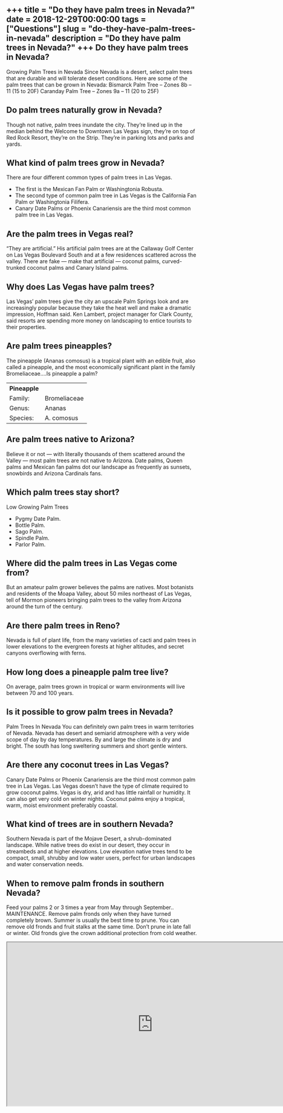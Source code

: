 +++
title = "Do they have palm trees in Nevada?"
date = 2018-12-29T00:00:00
tags = ["Questions"]
slug = "do-they-have-palm-trees-in-nevada"
description = "Do they have palm trees in Nevada?"
+++
Do they have palm trees in Nevada?
----------------------------------

Growing Palm Trees in Nevada Since Nevada is a desert, select palm trees that are durable and will tolerate desert conditions. Here are some of the palm trees that can be grown in Nevada: Bismarck Palm Tree – Zones 8b – 11 (15 to 20F) Caranday Palm Tree – Zones 9a – 11 (20 to 25F)

Do palm trees naturally grow in Nevada?
---------------------------------------

Though not native, palm trees inundate the city. They’re lined up in the median behind the Welcome to Downtown Las Vegas sign, they’re on top of Red Rock Resort, they’re on the Strip. They’re in parking lots and parks and yards.

What kind of palm trees grow in Nevada?
---------------------------------------

There are four different common types of palm trees in Las Vegas.

- The first is the Mexican Fan Palm or Washingtonia Robusta.
- The second type of common palm tree in Las Vegas is the California Fan Palm or Washingtonia Filifera.
- Canary Date Palms or Phoenix Canariensis are the third most common palm tree in Las Vegas.

Are the palm trees in Vegas real?
---------------------------------

“They are artificial.” His artificial palm trees are at the Callaway Golf Center on Las Vegas Boulevard South and at a few residences scattered across the valley. There are fake — make that artificial — coconut palms, curved-trunked coconut palms and Canary Island palms.

Why does Las Vegas have palm trees?
-----------------------------------

Las Vegas’ palm trees give the city an upscale Palm Springs look and are increasingly popular because they take the heat well and make a dramatic impression, Hoffman said. Ken Lambert, project manager for Clark County, said resorts are spending more money on landscaping to entice tourists to their properties.

Are palm trees pineapples?
--------------------------

The pineapple (Ananas comosus) is a tropical plant with an edible fruit, also called a pineapple, and the most economically significant plant in the family Bromeliaceae….Is pineapple a palm?

<table><tr><th>Pineapple</th></tr><tr><td>Family:</td><td>Bromeliaceae</td></tr><tr><td>Genus:</td><td>Ananas</td></tr><tr><td>Species:</td><td>A. comosus</td></tr></table>

Are palm trees native to Arizona?
---------------------------------

Believe it or not — with literally thousands of them scattered around the Valley — most palm trees are not native to Arizona. Date palms, Queen palms and Mexican fan palms dot our landscape as frequently as sunsets, snowbirds and Arizona Cardinals fans.

Which palm trees stay short?
----------------------------

Low Growing Palm Trees

- Pygmy Date Palm.
- Bottle Palm.
- Sago Palm.
- Spindle Palm.
- Parlor Palm.

Where did the palm trees in Las Vegas come from?
------------------------------------------------

But an amateur palm grower believes the palms are natives. Most botanists and residents of the Moapa Valley, about 50 miles northeast of Las Vegas, tell of Mormon pioneers bringing palm trees to the valley from Arizona around the turn of the century.

Are there palm trees in Reno?
-----------------------------

Nevada is full of plant life, from the many varieties of cacti and palm trees in lower elevations to the evergreen forests at higher altitudes, and secret canyons overflowing with ferns.

How long does a pineapple palm tree live?
-----------------------------------------

On average, palm trees grown in tropical or warm environments will live between 70 and 100 years.

Is it possible to grow palm trees in Nevada?
--------------------------------------------

Palm Trees In Nevada You can definitely own palm trees in warm territories of Nevada. Nevada has desert and semiarid atmosphere with a very wide scope of day by day temperatures. By and large the climate is dry and bright. The south has long sweltering summers and short gentle winters. ​

Are there any coconut trees in Las Vegas?
-----------------------------------------

Canary Date Palms or Phoenix Canariensis are the third most common palm tree in Las Vegas. Las Vegas doesn’t have the type of climate required to grow coconut palms. Vegas is dry, arid and has little rainfall or humidity. It can also get very cold on winter nights. Coconut palms enjoy a tropical, warm, moist environment preferably coastal.

What kind of trees are in southern Nevada?
------------------------------------------

Southern Nevada is part of the Mojave Desert, a shrub-dominated landscape. While native trees do exist in our desert, they occur in streambeds and at higher elevations. Low elevation native trees tend to be compact, small, shrubby and low water users, perfect for urban landscapes and water conservation needs.

When to remove palm fronds in southern Nevada?
----------------------------------------------

Feed your palms 2 or 3 times a year from May through September.. MAINTENANCE. Remove palm fronds only when they have turned completely brown. Summer is usually the best time to prune. You can remove old fronds and fruit stalks at the same time. Don’t prune in late fall or winter. Old fronds give the crown additional protection from cold weather.

<iframe allow="accelerometer; autoplay; clipboard-write; encrypted-media; gyroscope; picture-in-picture" allowfullscreen="" class="__youtube_prefs__  epyt-is-override  no-lazyload" data-no-lazy="1" data-origheight="433" data-origwidth="770" data-skipgform_ajax_framebjll="" height="433" id="_ytid_14626" loading="lazy" src="https://www.youtube.com/embed/LVPI5bk14a0?enablejsapi=1&autoplay=0&cc_load_policy=0&cc_lang_pref=&iv_load_policy=1&loop=0&modestbranding=0&rel=1&fs=1&playsinline=0&autohide=2&theme=dark&color=red&controls=1&" title="YouTube player" width="770"></iframe>